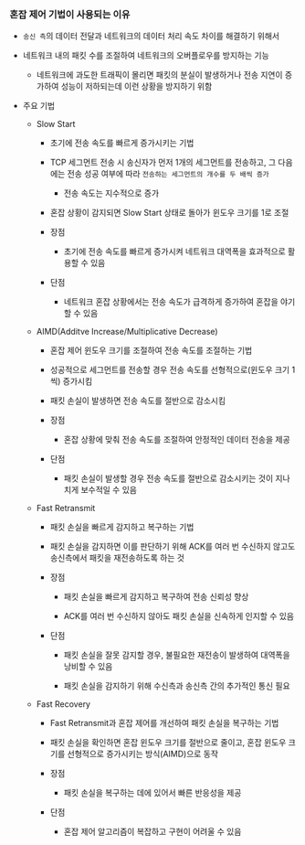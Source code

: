 ### 혼잡 제어 기법이 사용되는 이유

- `송신 측`의 데이터 전달과 네트워크의 데이터 처리 속도 차이를 해결하기 위해서

- 네트워크 내의 패킷 수를 조절하여 네트워크의 오버플로우를 방지하는 기능
  
  - 네트워크에 과도한 트래픽이 몰리면 패킷의 분실이 발생하거나 전송 지연이 증가하여 성능이 저하되는데 이런 상황을 방지하기 위함

- 주요 기법
  
  - Slow Start
    
    - 초기에 전송 속도를 빠르게 증가시키는 기법
    
    - TCP 세그먼트 전송 시 송신자가 먼저 1개의 세그먼트를 전송하고, 그 다음에는 전송 성공 여부에 따라 `전송하는 세그먼트의 개수를 두 배씩 증가`
      
      - 전송 속도는 지수적으로 증가
    
    - 혼잡 상황이 감지되면 Slow Start 상태로 돌아가 윈도우 크기를 1로 조절
    
    - 장점
      
      - 초기에 전송 속도를 빠르게 증가시켜 네트워크 대역폭을 효과적으로 활용할 수 있음
    
    - 단점
      
      - 네트워크 혼잡 상황에서는 전송 속도가 급격하게 증가하여 혼잡을 야기할 수 있음
  
  - AIMD(Additve Increase/Multiplicative Decrease)
    
    - 혼잡 제어 윈도우 크기를 조절하여 전송 속도를 조절하는 기법
    
    - 성공적으로 세그먼트를 전송할 경우 전송 속도를 선형적으로(윈도우 크기 1씩) 증가시킴
    
    - 패킷 손실이 발생하면 전송 속도를 절반으로 감소시킴
    
    - 장점
      
      - 혼잡 상황에 맞춰 전송 속도를 조절하여 안정적인 데이터 전송을 제공
    
    - 단점
      
      - 패킷 손실이 발생할 경우 전송 속도를 절반으로 감소시키는 것이 지나치게 보수적일 수 있음
  
  - Fast Retransmit
    
    - 패킷 손실을 빠르게 감지하고 복구하는 기법
    
    - 패킷 손실을 감지하면 이를 판단하기 위해 ACK를 여러 번 수신하지 않고도 송신측에서 패킷을 재전송하도록 하는 것
    
    - 장점
      
      - 패킷 손실을 빠르게 감지하고 복구하여 전송 신뢰성 향상
      
      - ACK를 여러 번 수신하지 않아도 패킷 손실을 신속하게 인지할 수 있음
    
    - 단점
      
      - 패킷 손실을 잘못 감지할 경우, 불필요한 재전송이 발생하여 대역폭을 낭비할 수 있음
      
      - 패킷 손실을 감지하기 위해 수신측과 송신측 간의 추가적인 통신 필요
  
  - Fast Recovery
    
    - Fast Retransmit과 혼잡 제어를 개선하여 패킷 손실을 복구하는 기법
    
    - 패킷 손실을 확인하면 혼잡 윈도우 크기를 절반으로 줄이고,  혼잡 윈도우 크기를 선형적으로 증가시키는 방식(AIMD)으로 동작
    
    - 장점
      
      - 패킷 손실을 복구하는 데에 있어서 빠른 반응성을 제공
    
    - 단점
      
      - 혼잡 제어 알고리즘이 복잡하고 구현이 어려울 수 있음
